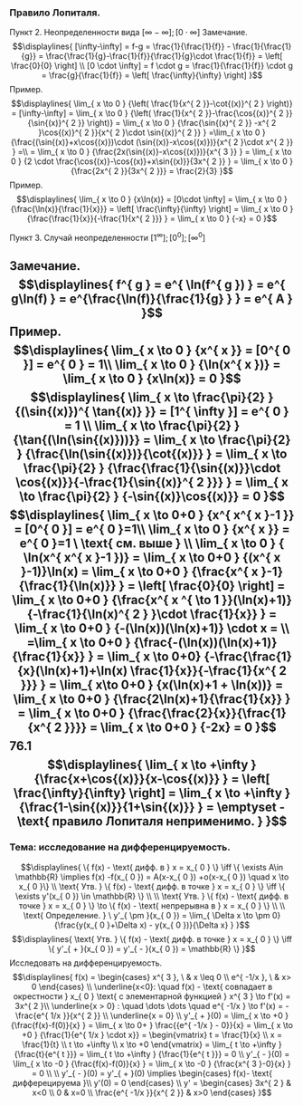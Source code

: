 ### Правило Лопиталя. 
Пункт 2. Неопределенности вида ${[\infty-\infty];[0 \cdot \infty]}$
Замечание.
$$\displaylines{
[\infty-\infty] = f-g = \frac{1}{\frac{1}{f}} - \frac{1}{\frac{1}{g}} = \frac{\frac{1}{g}-\frac{1}{f}}{\frac{1}{g}\cdot \frac{1}{f}} = \left[ \frac{0}{0} \right] \\
[0 \cdot  \infty] = f \cdot  g = \frac{1}{\frac{1}{f}} \cdot  g = \frac{g}{\frac{1}{f}} = \left[ \frac{\infty}{\infty} \right]
}$$
Пример.
$$\displaylines{
\lim_{ x \to 0 } {\left( \frac{1}{x^{ 2 }}-\cot{(x)}^{ 2 } \right)} = [\infty-\infty] = \lim_{ x \to 0 } {\left( \frac{1}{x^{ 2 }}-\frac{\cos{(x)}^{ 2 }}{\sin{(x)}^{ 2 }}  \right)} = \lim_{ x \to 0 } {\frac{\sin{(x)^{ 2 }} -x^{ 2 }\cos{(x)}^{ 2 }}{x^{ 2 }\cdot  \sin{(x)}^{ 2 }} } =\lim_{ x \to 0 } {\frac{(\sin{(x)}+x\cos{(x)})\cdot (\sin{(x)}-x\cos{(x)})}{x^{ 2 }\cdot x^{ 2 }} } =\\
= \lim_{ x \to 0 } {\frac{2x(\sin{(x)}-x\cos{(x)})}{x^{ 3 }} } = \lim_{ x \to 0 } {2 \cdot  \frac{\cos{(x)}-\cos{(x)}+x\sin{(x)}}{3x^{ 2 }} } = \lim_{ x \to 0 } {\frac{2x^{ 2 }}{3x^{ 2 }}} = \frac{2}{3}
}$$
Пример.
$$\displaylines{
\lim_{ x \to 0 } {x\ln(x)} = [0\cdot \infty] = \lim_{ x \to 0 } {\frac{\ln(x)}{\frac{1}{x}}} = \left[ \frac{\infty}{\infty} \right] = \lim_{ x \to 0 } {\frac{\frac{1}{x}}{-\frac{1}{x^{ 2 }}} } = \lim_{ x \to 0 } {-x} = 0
}$$

Пункт 3. Случай неопределенности ${[1^{ \infty }];[0^{ 0 }]; [\infty^{ 0 }]}$

Замечание.
$$\displaylines{
f^{ g } = e^{ \ln(f^{ g }) } = e^{ g\ln(f) } = e^{\frac{\ln(f)}{\frac{1}{g} }  } = e^{ A }
}$$
Пример.
$$\displaylines{
\lim_{ x \to 0 } {x^{ x }} = [0^{ 0 }] = e^{ 0 } = 1\\ 
\lim_{ x \to 0 } {\ln(x^{ x })} = \lim_{ x \to 0 } {x\ln(x)} = 0 
}$$
$$\displaylines{
\lim_{ x \to \frac{\pi}{2} } {(\sin{(x)})^{ \tan{(x)} }} = [1^{ \infty }] = e^{ 0 } = 1 \\
\lim_{ x \to \frac{\pi}{2} } {\tan{(\ln(\sin{(x)}))}} = \lim_{ x \to \frac{\pi}{2} } {\frac{\ln(\sin{(x)})}{\cot{(x)}} } = \lim_{ x \to \frac{\pi}{2} } {\frac{\frac{1}{\sin{(x)}}\cdot \cos{(x)}}{-\frac{1}{\sin{(x)}^{ 2 }}} } = \lim_{ x \to \frac{\pi}{2} } {-\sin{(x)}\cos{(x)}} = 0
}$$
$$\displaylines{
\lim_{ x \to 0+0 } {x^{ x^{ x }-1 }} = [0^{ 0 }] = e^{ 0 }=1\\
\lim_{ x \to 0 } {x^{ x }} = e^{ 0 }=1 \ \text{ см. выше } \\
\lim_{ x \to 0 } { \ln(x^{ x^{ x }-1 })} = \lim_{ x \to 0+0 } {(x^{ x }-1)}\ln(x) = \lim_{ x \to 0+0 } {\frac{x^{ x }-1}{\frac{1}{\ln(x)}} } = \left[ \frac{0}{0} \right] = \lim_{ x \to 0+0 } {\frac{x^{ x ^{ \to  1 }}(\ln(x)+1)}{-\frac{1}{\ln(x)^{ 2 } }\cdot  \frac{1}{x}} } = \lim_{ x \to 0+0 } {-(\ln(x))(\ln(x)+1)} \cdot x = \\
=\lim_{ x \to 0+0 } {\frac{-(\ln(x))(\ln(x)+1)}{\frac{1}{x}} } = \lim_{ x \to 0+0} {-\frac{\frac{1}{x}(\ln(x)+1)+\ln(x) \frac{1}{x}}{-\frac{1}{x^{ 2 }}} } = \lim_{ x\to 0+0 } {x(\ln(x)+1 + \ln(x))} = \lim_{ x \to 0+0 } {\frac{2\ln(x)+1}{\frac{1}{x}} } = \lim_{ x \to 0+0 } {\frac{\frac{2}{x}}{\frac{1}{x^{ 2 }}}} = \lim_{ x \to 0+0 } {-2x} = 0
}$$
76.1
$$\displaylines{
\lim_{ x \to +\infty } {\frac{x+\cos{(x)}}{x-\cos{(x)}} } = \left[ \frac{\infty}{\infty} \right] = \lim_{ x \to +\infty } {\frac{1-\sin{(x)}}{1+\sin{(x)}} } = \emptyset - \text{ правило Лопиталя неприменимо. }
}$$
---
### Тема: исследование на дифференцируемость.
$$\displaylines{
\{ f(x) - \text{ дифф. в  } x = x_{ 0 } \} \iff \{  \exists A\in \mathbb{R} \implies  f(x) -f(x_{ 0 }) = A(x-x_{ 0 }) +o(x-x_{ 0 }) \quad x \to  x_{ 0 }\}
\\ \text{ Утв. } \{ f(x) - \text{ дифф. в точке } x = x_{ 0 } \} \iff \{ \exists y'(x_{ 0 }) \in \mathbb{R} \} \\
\\ \text{ Утв. } \{ f(x) - \text{ дифф. в точке } x = x_{ 0 } \} \to  \{ f(x) - \text{ непрерывна в  } x = x_{ 0 } \} \\
\\
\text{ Определение. } \ y'_{ \pm  }(x_{ 0 }) = \lim_{ \Delta x \to \pm 0} {\frac{y(x_{ 0 }+\Delta x) - y(x_{ 0 })}{\Delta x} } 
}$$
$$\displaylines{
\text{ Утв. } \{ f(x) - \text{ дифф. в точке } x = x_{ 0 } \} \iff \{ y'_{ + }(x_{ 0 }) = y'_{ - }(x_{ 0 }) = \mathbb{R} \}
}$$
Исследовать на дифференцируемость.
$$\displaylines{
f(x) = \begin{cases}
 x^{ 3 }, \   & x \leq 0 \\
e^{ -1/x }, \   & x> 0
\end{cases} \\
\underline{x<0}: \quad f(x) - \text{ совпадает в окрестности  } x_{ 0 } \text{ с элементарной функцией } x^{ 3 } \to  f'(x)  = 3x^{ 2 }\\
\underline{x > 0} : \quad \dots \dots \quad e^{ -1/x }  \to  f'(x) = -\frac{e^{ 1/x }}{x^{ 2 }} \\
\underline{x = 0} \\ y'_{ + }(0) = \lim_{ x \to +0 } {\frac{f(x)-f(0)}{x} } = \lim_{ x \to 0+ } \frac{{e^{ -1/x } - 0}}{x} = \lim_{ x \to +0 } {\frac{1}{e^{ 1/x } \cdot x}} = \begin{vmatrix}
t = \frac{1}{x} \\
x = \frac{1}{t} \\
t \to +\infty \\
x \to  +0
\end{vmatrix} = \lim_{ t \to +\infty } {\frac{t}{e^{ t }}} = \lim_{ t \to +\infty } {\frac{1}{e^{ t }}} = 0 \\
y'_{ - }(0) = \lim_{ x \to -0 } {\frac{f(x)-f(0)}{x} } = \lim_{ x \to -0 } {\frac{x^{ 3 }-0}{x} } = 0 \\ \\
y'_{ - }(0) = y'_{ + }(0) \implies  \begin{cases}
f(x)- \text{ дифферецируема }\\
y'(0) = 0
\end{cases} \\
y' = \begin{cases}
 3x^{ 2 } & x<0 \\
0 & x=0 \\
\frac{e^{ -1/x }}{x^{ 2 }}  & x>0
\end{cases}
}$$